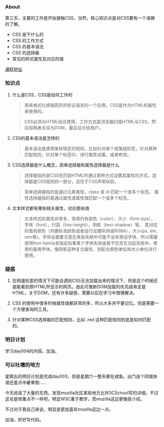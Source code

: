 ### About

第三天，主要的工作是开始接触CSS，当然，核心知识点是对CSS要有一个准确的了解。

- CSS 是干什么的
- CSS 的工作方式
- CSS 的基本语法
- CSS 的选择器
- 常见的样式属性及对应的值

[课程地址](http://ife.baidu.com/course/detail/id/37)

### 知识点

1. 什么是CSS，CSS是如何工作的
    > 用来格式化排版网页的标记语言的一个应用，CSS是作为HTML的属性来使用的。

    > CSS必须与HTML结合使用，工作方式是浏览器扫描HTML与CSS，然后将两者合并为DOM，最后显示给用户。

2. CSS的基本语法是怎样的
    > 基本语法是使用某些特定的规则，比如针对某个或某组标签，针对某种匹配规则，针对某个标签ID，进行属性设置，或者修改。

3. CSS选择器是什么概念，简单选择器和属性选择器是什么
    > 选择器指的是CSS在匹配HTML时通过某种方式设置其属性的方式。选择器是CSS规则的一部分，且位于CSS声明块前。

    > 简单选择器指的是通过元素类型，class 或 id 匹配一个或多个标签。
    > 属性选择器指的是通过属性或属性值匹配一个或多个标签。

4. 文本样式都有哪些相关属性，对应那些值
    > 文本样式的属性非常多，常用的有颜色（color），大小（font-size），字体（font），行高（line-height），阴影（text-shadow）等。
    > 其对应的值有颜色（内置标准颜色或者自行设置RGB或RGBA），大小(px, em, rem等)，字体设置要注意在某些系统中可能不会有预设字体，所以需要使用font-family来指定如果某个字体失效或者不包含在当前系统中，使用的备用字体。像阴影这种复合属性，则配合颜色单位和大小单位进行使用。

### 疑惑

1. 在网速较差的情况下可能会遇到CSS无法加载出来的情况下，但是这个时候还是能看到原HTML所显示的网页。由此可推断DOM加载的优先级肯定是HTML，关于DOM，还有许多疑惑，需要以后在学习中慢慢解决。

2. CSS 的使用中很多时候属性值都非常的多，所以大多并不要记忆。但是需要一个方便查询的工具。

3. 针对某种CSS选择器的匹配规则，比如 .red 这种匹配规则到底是如何匹配的。

### 明日计划

学习day004的内容。加油。

### 可以吐槽的地方

星期五的明日计划是完成day003，但是星期六一整天都在咸鱼。出门送个同城快递还差点中暑晕倒……

今天阅读了大量的东西，发现mozilla社区某些地方比W3CSchool写的详细。不过这也是侧重点不一样吧，明显W3C重于教学，而mozilla这边更像是介绍。

不过对于我自己来说，明显是更加喜欢mozilla这边一点。

加油，好好写代码。